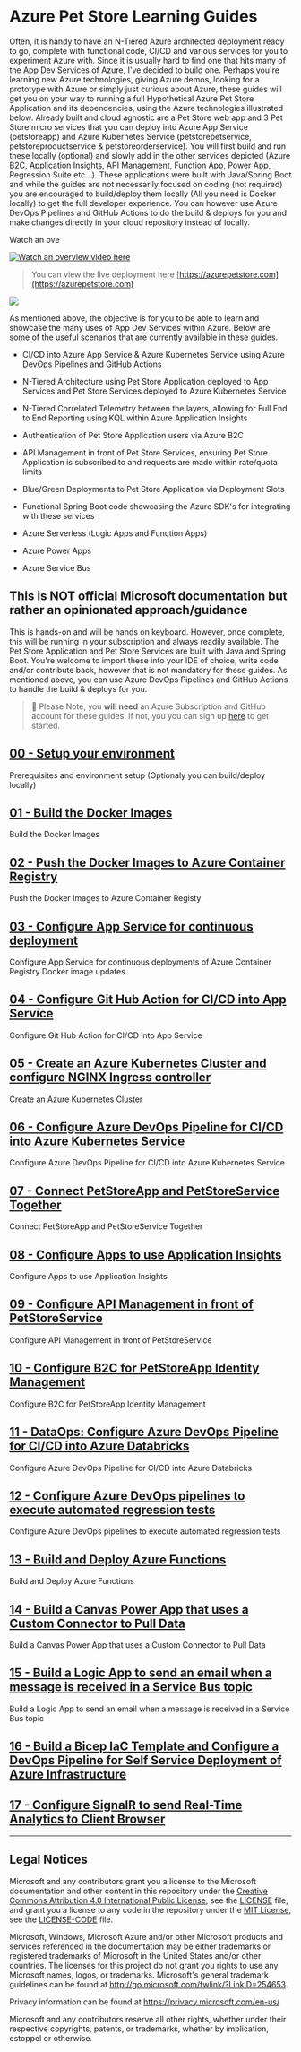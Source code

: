 # Azure Pet Store Learning Guides

Often, it is handy to have an N-Tiered Azure architected deployment ready to go, complete with functional code, CI/CD and various services for you to experiment Azure with. Since it is usually hard to find one that hits many of the App Dev Services of Azure, I've decided to build one. Perhaps you're learning new Azure technologies, giving Azure demos, looking for a prototype with Azure or simply just curious about Azure, these guides will get you on your way to running a full Hypothetical Azure Pet Store Application and its dependencies, using the Azure technologies illustrated below. Already built and cloud agnostic are a Pet Store web app and 3 Pet Store micro services that you can deploy into Azure App Service (petstoreapp) and Azure Kubernetes Service (petstorepetservice, petstoreproductservice & petstoreorderservice). You will first build and run these locally (optional) and slowly add in the other services depicted (Azure B2C, Application Insights, API Management, Function App, Power App, Regression Suite etc...). These applications were built with Java/Spring Boot and while the guides are not necessarily focused on coding (not required) you are encouraged to build/deploy them locally (All you need is Docker locally) to get the full developer experience. You can however use Azure DevOps Pipelines and GitHub Actions to do the build & deploys for you and make changes directly in your cloud repository instead of locally.

Watch an ove

[![Watch an overview video here](https://img.youtube.com/vi/YOUTUBE_VIDEO_ID_HERE/0.jpg)]([https://www.youtube.com/watch?v=YOUTUBE_VIDEO_ID_HERE](https://dms-exp2.licdn.com/playlist/vid/D4E05AQERWdFUsZiASA/mp4-720p-30fp-crf28/0/1693516336595?e=1694127600&v=beta&t=QjaCse-lsOZxo-MzOiUKQJF9PdqsDbE-g0bu3ExTom4))

> You can view the live deployment here [https://azurepetstore.com](https://azurepetstore.com) 

![](https://github.com/chtrembl/azure-cloud/blob/main/petstore/petstore_architecture.png?raw=true)
  
As mentioned above, the objective is for you to be able to learn and showcase the many uses of App Dev Services within Azure. Below are some of the useful scenarios that are currently available in these guides. 

- CI/CD into Azure App Service & Azure Kubernetes Service using Azure DevOps Pipelines and GitHub Actions

- N-Tiered Architecture using Pet Store Application deployed to App Services and Pet Store Services deployed to Azure Kubernetes Service

- N-Tiered Correlated Telemetry between the layers, allowing for Full End to End Reporting using KQL within Azure Application Insights

- Authentication of Pet Store Application users via Azure B2C

- API Management in front of Pet Store Services, ensuring Pet Store Application is subscribed to and requests are made within rate/quota limits

- Blue/Green Deployments to Pet Store Application via Deployment Slots
  
- Functional Spring Boot code showcasing the Azure SDK's for integrating with these services

- Azure Serverless (Logic Apps and Function Apps)

- Azure Power Apps

- Azure Service Bus

## This is NOT official Microsoft documentation but rather an opinionated approach/guidance

This is hands-on and will be hands on keyboard. However, once complete, this will be running in your subscription and always readily available. The Pet Store Application and Pet Store Services are built with Java and Spring Boot. You're welcome to import these into your IDE of choice, write code and/or contribute back, however that is not mandatory for these guides. As mentioned above, you can use Azure DevOps Pipelines and GitHub Actions to handle the build & deploys for you.

> 📝 Please Note, you **will need** an Azure Subscription and GitHub account for these guides. If not, you you can sign up [here](https://azure.microsoft.com/en-us/) to get started. 

## [00 - Setup your environment](00-setup-your-environment/README.md)

Prerequisites and environment setup (Optionaly you can build/deploy locally)

## [01 - Build the Docker Images](01-build-the-docker-images/README.md)

  Build the Docker Images

## [02 - Push the Docker Images to Azure Container Registry](02-push-the-docker-images-to-acr/README.md)

  Push the Docker Images to Azure Container Registy

## [03 - Configure App Service for continuous deployment](03-configure-app-service-for-cd/README.md)

  Configure App Service for continuous deployments of Azure Container Registry Docker image updates

## [04 - Configure Git Hub Action for CI/CD into App Service](04-configure-git-hub-action-for-ci-cd-into-app-service/README.md)

   Configure Git Hub Action for CI/CD into App Service

## [05 - Create an Azure Kubernetes Cluster and configure NGINX Ingress controller](05-create-an-azure-k8s-cluster/README.md)

   Create an Azure Kubernetes Cluster

## [06 - Configure Azure DevOps Pipeline for CI/CD into Azure Kubernetes Service](06-configure-ado-pipeline-for-ci-cd-into-aks/README.md)

   Configure Azure DevOps Pipeline for CI/CD into Azure Kubernetes Service

## [07 - Connect PetStoreApp and PetStoreService Together](07-connect-petstoreapp-and-petstoreservice-together/README.md)

   Connect PetStoreApp and PetStoreService Together

## [08 - Configure Apps to use Application Insights](08-configure-apps-to-use-application-insights/README.md)

   Configure Apps to use Application Insights

## [09 - Configure API Management in front of PetStoreService](09-configure-apim-in-front-of-petstoreservice/README.md)

   Configure API Management in front of PetStoreService

## [10 - Configure B2C for PetStoreApp Identity Management](10-configure-b2c-for-petstoreapp-identity-management/README.md)

   Configure B2C for PetStoreApp Identity Management

## [11 - DataOps: Configure Azure DevOps Pipeline for CI/CD into Azure Databricks](11-configure-ado-pipeline-for-ci-cd-into-databricks/README.md)

   Configure Azure DevOps Pipeline for CI/CD into Azure Databricks

## [12 - Configure Azure DevOps pipelines to execute automated regression tests](12-configure-petstore-automation-testing)

   Configure Azure DevOps pipelines to execute automated regression tests
   
## [13 - Build and Deploy Azure Functions](13-build-deploy-azure-functions)

   Build and Deploy Azure Functions

## [14 - Build a Canvas Power App that uses a Custom Connector to Pull Data](14-build-power-apps)

   Build a Canvas Power App that uses a Custom Connector to Pull Data

## [15 - Build a Logic App to send an email when a message is received in a Service Bus topic](15-build-logic-app-to-send-email-when-message-received-in-service-bus)

   Build a Logic App to send an email when a message is received in a Service Bus topic

## [16 - Build a Bicep IaC Template and Configure a DevOps Pipeline for Self Service Deployment of Azure Infrastructure](16-build-bicep-iac-template-configure-devops-pipeline-self-service-deployment-azure-infrastructure/README.md)

## [17 - Configure SignalR to send Real-Time Analytics to Client Browser](17-configure-signalr-to-send-real-time-analytics-to-client-browser/README.md)

---

## Legal Notices

Microsoft and any contributors grant you a license to the Microsoft documentation and other content
in this repository under the [Creative Commons Attribution 4.0 International Public License](https://creativecommons.org/licenses/by/4.0/legalcode),
see the [LICENSE](LICENSE) file, and grant you a license to any code in the repository under the [MIT License](https://opensource.org/licenses/MIT), see the
[LICENSE-CODE](LICENSE-CODE) file.

Microsoft, Windows, Microsoft Azure and/or other Microsoft products and services referenced in the documentation
may be either trademarks or registered trademarks of Microsoft in the United States and/or other countries.
The licenses for this project do not grant you rights to use any Microsoft names, logos, or trademarks.
Microsoft's general trademark guidelines can be found at http://go.microsoft.com/fwlink/?LinkID=254653.

Privacy information can be found at https://privacy.microsoft.com/en-us/

Microsoft and any contributors reserve all other rights, whether under their respective copyrights, patents,
or trademarks, whether by implication, estoppel or otherwise.

